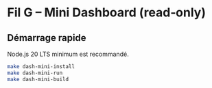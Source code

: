 # Fil G – Mini Dashboard (read‑only)

## Démarrage rapide

Node.js 20 LTS minimum est recommandé.

```bash
make dash-mini-install
make dash-mini-run
make dash-mini-build


